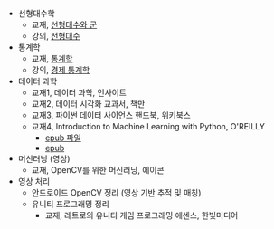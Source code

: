 - 선형대수학
  - 교재, [선형대수와 군](http://www.yes24.com/Product/Goods/17976995?scode=032&OzSrank=1)
  - 강의, [선형대수](http://www.kocw.net/home/m/search/kemView.do?kemId=977757)
- 통계학
  - 교재, [통계학](http://www.yes24.com/Product/Goods/8584999?scode=032&OzSrank=1)
  - 강의, [경제 통계학](http://www.kmooc.kr/courses/course-v1:SNUk+SNU212_204_1k+2019_T1/about)
- 데이터 과학
  - 교재1, 데이터 과학, 인사이트
  - 교재2, 데이터 시각화 교과서, 책만
  - 교재3, 파이썬 데이터 사이언스 핸드북, 위키북스
  - 교재4, Introduction to Machine Learning with Python, O'REILLY
    - [epub 파일](https://ru.b-ok2.org/book/2773770/5669a2)
    - [epub ](https://m.blog.naver.com/PostView.nhn?blogId=mebume&logNo=202699683&proxyReferer=https:%2F%2Fwww.google.com%2F)
- 머신러닝 (영상)
  - 교재, OpenCV를 위한 머신러닝, 에이콘
- 영상 처리
  - 안드로이드 OpenCV 정리 (영상 기반 추적 및 매칭)
  - 유니티 프로그래밍 정리
    - 교재, 레트로의 유니티 게임 프로그래밍 에센스, 한빛미디어

